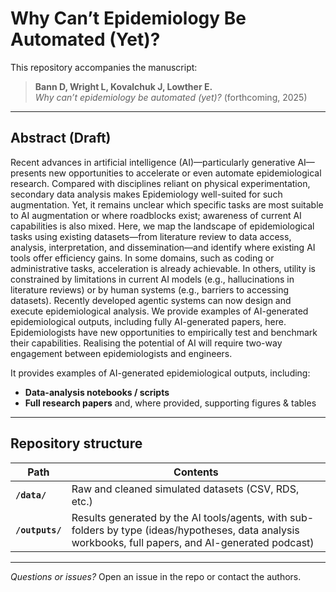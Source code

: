 # Why Can’t Epidemiology Be Automated (Yet)?

This repository accompanies the manuscript:

> **Bann D, Wright L, Kovalchuk J, Lowther E.**  
> *Why can’t epidemiology be automated (yet)?* (forthcoming, 2025)

---

## Abstract (Draft)

Recent advances in artificial intelligence (AI)—particularly generative AI—presents new opportunities to accelerate or even automate epidemiological research. Compared with disciplines reliant on physical experimentation, secondary data analysis makes Epidemiology well-suited for such augmentation. Yet, it remains unclear which specific tasks are most suitable to AI augmentation or where roadblocks exist; awareness of current AI capabilities is also mixed. Here, we map the landscape of epidemiological tasks using existing datasets—from literature review to data access, analysis, interpretation, and dissemination—and identify where existing AI tools offer efficiency gains. In some domains, such as coding or administrative tasks, acceleration is already achievable. In others, utility is constrained by limitations in current AI models (e.g., hallucinations in literature reviews) or by human systems (e.g., barriers to accessing datasets). Recently developed agentic systems can now design and execute epidemiological analysis. We provide examples of AI-generated epidemiological outputs, including fully AI-generated papers, here. Epidemiologists have new opportunities to empirically test and benchmark their capabilities. Realising the potential of AI will require two-way engagement between epidemiologists and engineers.

It provides examples of AI-generated epidemiological outputs, including:

- **Data-analysis notebooks / scripts**  
- **Full research papers** and, where provided, supporting figures & tables  

---

## Repository structure

| Path | Contents |
|------|-----------|
| **`/data/`** | Raw and cleaned simulated datasets (CSV, RDS, etc.) |
| **`/outputs/`** | Results generated by the AI tools/agents, with sub-folders by type (ideas/hypotheses, data analysis workbooks, full papers, and AI-generated podcast)|

---

*Questions or issues?* Open an issue in the repo or contact the authors.
